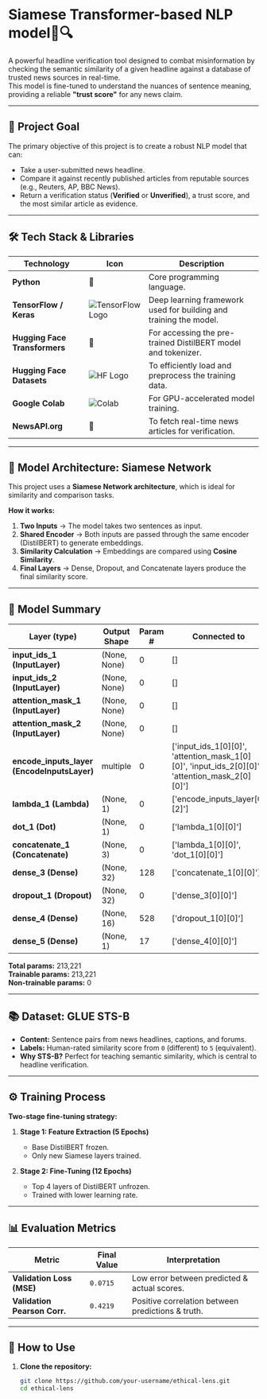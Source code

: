 # Siamese Transformer-based NLP model📰🔍

A powerful headline verification tool designed to combat misinformation by checking the semantic similarity of a given headline against a database of trusted news sources in real-time.  
This model is fine-tuned to understand the nuances of sentence meaning, providing a reliable **"trust score"** for any news claim.

---

## 🎯 Project Goal

The primary objective of this project is to create a robust NLP model that can:

- Take a user-submitted news headline.  
- Compare it against recently published articles from reputable sources (e.g., Reuters, AP, BBC News).  
- Return a verification status (**Verified** or **Unverified**), a trust score, and the most similar article as evidence.  

---

## 🛠️ Tech Stack & Libraries

| Technology               | Icon                                                                                                  | Description |
|---------------------------|-------------------------------------------------------------------------------------------------------|-------------|
| **Python**               | 🐍                                                                                                    | Core programming language. |
| **TensorFlow / Keras**   | ![TensorFlow Logo](https://upload.wikimedia.org/wikipedia/commons/2/2d/Tensorflow_logo.svg)           | Deep learning framework used for building and training the model. |
| **Hugging Face Transformers** | 🤗                                                                                             | For accessing the pre-trained DistilBERT model and tokenizer. |
| **Hugging Face Datasets** | ![HF Logo](https://huggingface.co/front/assets/huggingface_logo-noborder.svg)                       | To efficiently load and preprocess the training data. |
| **Google Colab**         | ![Colab](https://colab.research.google.com/img/colab_favicon_256px.png)                              | For GPU-accelerated model training. |
| **NewsAPI.org**          | 📡                                                                                                    | To fetch real-time news articles for verification. |

---

## 🧠 Model Architecture: Siamese Network

This project uses a **Siamese Network architecture**, which is ideal for similarity and comparison tasks.

**How it works:**

1. **Two Inputs** → The model takes two sentences as input.  
2. **Shared Encoder** → Both inputs are passed through the same encoder (DistilBERT) to generate embeddings.  
3. **Similarity Calculation** → Embeddings are compared using **Cosine Similarity**.  
4. **Final Layers** → Dense, Dropout, and Concatenate layers produce the final similarity score.  

---

## 📑 Model Summary

| Layer (type)              | Output Shape     | Param # | Connected to |
|----------------------------|------------------|---------|--------------|
| **input_ids_1 (InputLayer)** | (None, None)   | 0       | [] |
| **input_ids_2 (InputLayer)** | (None, None)   | 0       | [] |
| **attention_mask_1 (InputLayer)** | (None, None) | 0   | [] |
| **attention_mask_2 (InputLayer)** | (None, None) | 0   | [] |
| **encode_inputs_layer (EncodeInputsLayer)** | multiple | 0 | ['input_ids_1[0][0]', 'attention_mask_1[0][0]', 'input_ids_2[0][0]', 'attention_mask_2[0][0]'] |
| **lambda_1 (Lambda)**     | (None, 1)        | 0       | ['encode_inputs_layer[0][2]'] |
| **dot_1 (Dot)**           | (None, 1)        | 0       | ['lambda_1[0][0]'] |
| **concatenate_1 (Concatenate)** | (None, 3)   | 0       | ['lambda_1[0][0]', 'dot_1[0][0]'] |
| **dense_3 (Dense)**       | (None, 32)       | 128     | ['concatenate_1[0][0]'] |
| **dropout_1 (Dropout)**   | (None, 32)       | 0       | ['dense_3[0][0]'] |
| **dense_4 (Dense)**       | (None, 16)       | 528     | ['dropout_1[0][0]'] |
| **dense_5 (Dense)**       | (None, 1)        | 17      | ['dense_4[0][0]'] |

**Total params:** 213,221  
**Trainable params:** 213,221  
**Non-trainable params:** 0  

---

## 📚 Dataset: GLUE STS-B

- **Content:** Sentence pairs from news headlines, captions, and forums.  
- **Labels:** Human-rated similarity score from `0` (different) to `5` (equivalent).  
- **Why STS-B?** Perfect for teaching semantic similarity, which is central to headline verification.  

---

## ⚙️ Training Process

**Two-stage fine-tuning strategy:**

1. **Stage 1: Feature Extraction (5 Epochs)**  
   - Base DistilBERT frozen.  
   - Only new Siamese layers trained.  

2. **Stage 2: Fine-Tuning (12 Epochs)**  
   - Top 4 layers of DistilBERT unfrozen.  
   - Trained with lower learning rate.  

---

## 📊 Evaluation Metrics

| Metric                      | Final Value | Interpretation |
|------------------------------|-------------|----------------|
| **Validation Loss (MSE)**   | `0.0715`    | Low error between predicted & actual scores. |
| **Validation Pearson Corr.**| `0.4219`    | Positive correlation between predictions & truth. |

---

## 🚀 How to Use

1. **Clone the repository:**
   ```bash
   git clone https://github.com/your-username/ethical-lens.git
   cd ethical-lens

